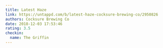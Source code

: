 ```yaml
---
title: Latest Haze
link: https://untappd.com/b/latest-haze-cocksure-brewing-co/2950826
authors: Cocksure Brewing Co
date: 2018-12-03 17:53:46
rating: 3.5
checkin:
  name: The Griffin
---
```

